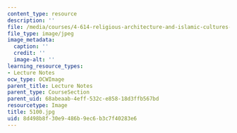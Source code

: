 ```yaml
---
content_type: resource
description: ''
file: /media/courses/4-614-religious-architecture-and-islamic-cultures-fall-2002/8d498b8f30e9486b9ec6b3c7f40283e6_5100.jpg
file_type: image/jpeg
image_metadata:
  caption: ''
  credit: ''
  image-alt: ''
learning_resource_types:
- Lecture Notes
ocw_type: OCWImage
parent_title: Lecture Notes
parent_type: CourseSection
parent_uid: 68abeaab-4eff-532c-e858-18d3ffb567bd
resourcetype: Image
title: 5100.jpg
uid: 8d498b8f-30e9-486b-9ec6-b3c7f40283e6
---
```

